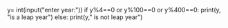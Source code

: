 y= int(input("enter year:"))
if y%4==0 or y%100==0 or y%400==0:
    print(y, "is a leap year")
else:
    print(y," is not leap year")
